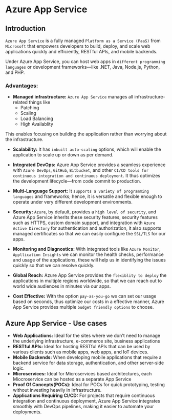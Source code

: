 # Azure App Service

## Introduction

`Azure App Service` is a fully managed `Platform as a Service (PaaS)` from `Microsoft` that empowers developers to build, deploy, and scale web applications quickly and efficiently, RESTful APIs, and mobile backends.

Under Azure App Service, you can host web apps in `different programming languages` or development frameworks—like .NET, Java, Node.js, Python, and PHP.

### **Advantages:**

- **Managed infrastructure:**  `Azure App Service` manages all infrastructure-related things like
	- Patching
	- Scaling
	- Load Balancing 
	- High Availablity

This enables focusing on building the application rather than worrying about the infrastructure.

- **Scalability:** It has `inbuilt auto-scaling` options, which will enable the application to scale up or down as per demand.

- **Integrated DevOps:** Azure App Service provides a seamless experience with `Azure DevOps`, `GitHub`, `Bitbucket`, and other `CI/CD tools for continuous integration and continuous deployment`. It thus optimizes the development lifecycle—from code commit to production.

- **Multi-Language Support:** It `supports a variety of programming languages` and frameworks; hence, it is versatile and flexible enough to operate under very different development environments.

- **Security:** `Azure`, by default, provides a `high level of security`, and Azure App Service inherits these security features, security features such as HTTPS, custom domain support, and integration with `Azure Active Directory` for authentication and authorization, it also supports managed certificates so that we can easily configure the `SSL/TLS` for our apps.

- **Monitoring and Diagnostics:** With integrated tools like `Azure Monitor`, `Appllication Insights` we can monitor the health checks, performance and usage of the applications, these will help us in identifying the issues quickly so that we can resolve quickly.

- **Global Reach:** Azure App Service provides the `flexiblity to deploy` the applications in multiple regions worldwide, so that we can reach out to world wide audiences in minutes via our apps.

- **Cost Effective:** With the option `pay-as-you-go` we can set our usage based on seconds, thus optimize our costs in a effective manner, Azure App Service provides multiple `budget friendly options` to choose.

## Azure App Service - Use cases

- **Web Applications:** Ideal for the sites where we don't need to manage the underlying infrastructure, e-commerce site, business applications
- **RESTful APIs:** Ideal for hosting RESTful APIs that can be used by various clients such as mobile apps, web apps, and IoT devices.
- **Mobile Backends:** When developing mobile applications that require a backend service for data storage, authentication, and other server-side logic.
- **Microservices:** Ideal for Microservices based architectures, each Miocroservice can be hosted as a separate App Service
- **Proof Of Concepts(POCs):** Ideal for POCs for quick prototyping, testing without investing heavily in Infrastructure.
- **Applications Requiring CI/CD:** For projects that require continuous integration and continuous deployment, Azure App Service integrates smoothly with DevOps pipelines, making it easier to automate your deployments.
